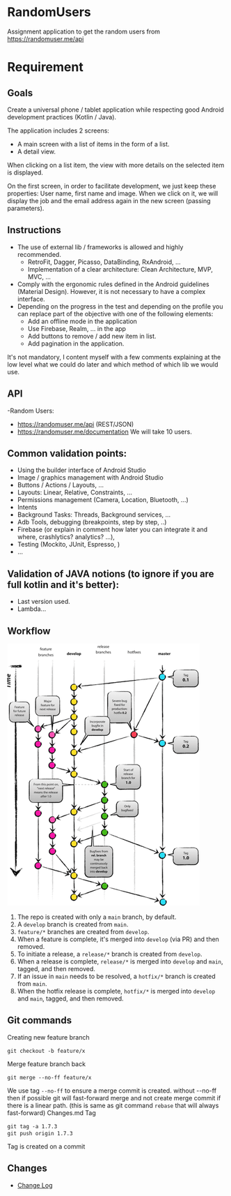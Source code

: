 # RandomUsers
Assignment application to get the random users from https://randomuser.me/api

# Requirement
## Goals
Create a universal phone / tablet application while respecting good Android development practices (Kotlin / Java).

The application includes 2 screens:
- A main screen with a list of items in the form of a list.
- A detail view.

When clicking on a list item, the view with more details on the selected item is displayed.

On the first screen, in order to facilitate development, we just keep these properties: User name, first name and image. When we click on it, we will display the job and the email address again in the new screen (passing parameters).

## Instructions
- The use of external lib / frameworks is allowed and highly recommended.
    - RetroFit, Dagger, Picasso, DataBinding, RxAndroid, ...
    - Implementation of a clear architecture: Clean Architecture, MVP, MVC, ...
- Comply with the ergonomic rules defined in the Android guidelines (Material Design). However, it is not necessary to have a complex interface.
- Depending on the progress in the test and depending on the profile you can replace part of the objective with one of the following elements:
    - Add an offline mode in the application
    - Use Firebase, Realm, ... in the app
    - Add buttons to remove / add new item in list.
    - Add pagination in the application.

It's not mandatory, I content myself with a few comments explaining at the low level what we could do later and which method of which lib we would use.

## API
-Random Users:
- https://randomuser.me/api (REST/JSON)
- https://randomuser.me/documentation
We will take 10 users.

## Common validation points:
- Using the builder interface of Android Studio
- Image / graphics management with Android Studio
- Buttons / Actions / Layouts, ...
- Layouts: Linear, Relative, Constraints, ...
- Permissions management (Camera, Location, Bluetooth, …)
- Intents
- Background Tasks: Threads, Background services, ...
- Adb Tools, debugging (breakpoints, step by step, ..)
- Firebase (or explain in comment how later you can integrate it and where, crashlytics? analytics? ...),
- Testing (Mockito, JUnit, Espresso, )
- ...

## Validation of JAVA notions (to ignore if you are full kotlin and it's better):
- Last version used.
- Lambda...


## Workflow

![image](Doc/Resources/git-workflow.png)

1. The repo is created with only a `main` branch, by default.
2. A `develop` branch is created from `main`.
3. `feature/*` branches are created from `develop`.
4. When a feature is complete, it's merged into `develop` (via PR) and then removed.
5. To initiate a release, a `release/*` branch is created from `develop`.
6. When a release is complete, `release/*` is merged into `develop` and `main`, tagged, and then removed.
7. If an issue in `main` needs to be resolved, a `hotfix/*` branch is created from `main`.
8. When the hotfix release is complete, `hotfix/*` is merged into `develop` and `main`, tagged, and then removed.

## Git commands

Creating new feature branch
```
git checkout -b feature/x
```

Merge feature branch back
```
git merge --no-ff feature/x
```
We use tag `--no-ff` to ensure a merge commit is created.
without --no-ff then if possible git will fast-forward merge and not create merge commit if there is a linear path. (this is same as git command `rebase` that will always fast-forward)
Changes.md
Tag
```
git tag -a 1.7.3
git push origin 1.7.3
```
Tag is created on a commit

## Changes

* [Change Log](Doc/Changes.md)